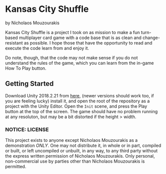 # Kansas City Shuffle

by Nicholaos Mouzourakis

Kansas City Shuffle is a project I took on as mission to make a fun turn-based multiplayer card game with a code base that is as clean and change-resistant as possible. I hope those that have the opportunity to read and execute the code learn from and enjoy it.

Do note, though, that the code may not make sense if you do not understand the rules of the game, which you can learn from the in-game How To Play button.

## Getting Started

Download Unity 2018.2.21 from [here](https://unity3d.com/get-unity/download/archive), (newer versions should work too, if you are feeling lucky) install it, and open the root of the repository as a project with the Unity Editor. Open the `Init` scene, and press the Play button at the top of the screen. The game should have no problem running at any resoluton, but may be a bit distorted if the height > width.

### NOTICE: LICENSE

This project exists to anyone except Nicholaos Mouzourakis as a demonstration _*ONLY*_. One may not distribute it, in whole or in part, compiled or built, or left uncompiled or unbuilt, in any way, to any third party without the express written permission of Nicholaos Mouzourakis. Only personal, non-commercial use by parties other than Nicholaos Mouzourakis is permitted.
